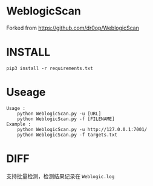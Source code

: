 # WeblogicScan

Forked from https://github.com/dr0op/WeblogicScan

# INSTALL

```
pip3 install -r requirements.txt
```

# Useage

```
Usage :
	python WeblogicScan.py -u [URL]
	python WeblogicScan.py -f [FILENAME]
Example :
	python WeblogicScan.py -u http://127.0.0.1:7001/
	python WeblogicScan.py -f targets.txt
```

# DIFF

支持批量检测，检测结果记录在 `Weblogic.log`

